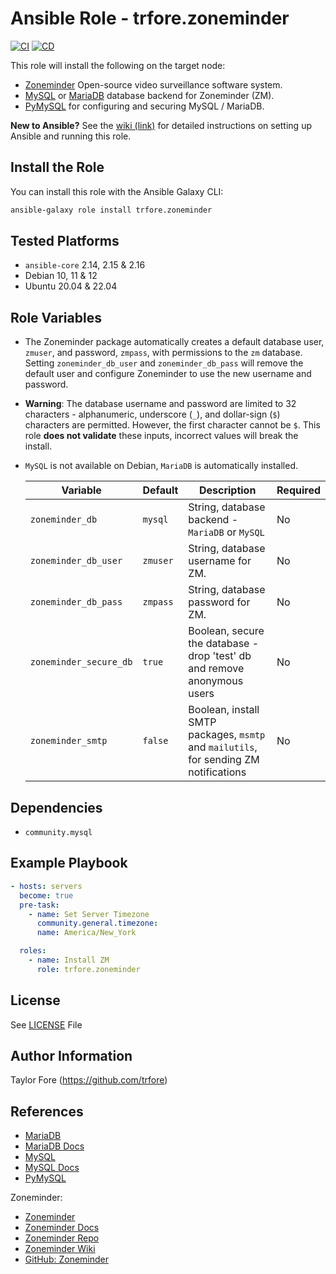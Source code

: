# Ansible Role - trfore.zoneminder

[![CI](https://github.com/trfore/ansible-role-zoneminder/actions/workflows/ci.yml/badge.svg?branch=main)](https://github.com/trfore/ansible-role-zoneminder/actions/workflows/ci.yml)
[![CD](https://github.com/trfore/ansible-role-zoneminder/actions/workflows/cd.yml/badge.svg?branch=main)](https://github.com/trfore/ansible-role-zoneminder/actions/workflows/cd.yml)

This role will install the following on the target node:

- [Zoneminder] Open-source video surveillance software system.
- [MySQL] or [MariaDB] database backend for Zoneminder (ZM).
- [PyMySQL] for configuring and securing MySQL / MariaDB.

**New to Ansible?** See the [wiki (link)](https://github.com/trfore/ansible-role-zoneminder/wiki/New-User-Guide) for detailed
instructions on setting up Ansible and running this role.

## Install the Role

You can install this role with the Ansible Galaxy CLI:

```bash
ansible-galaxy role install trfore.zoneminder
```

## Tested Platforms

- `ansible-core` 2.14, 2.15 & 2.16
- Debian 10, 11 & 12
- Ubuntu 20.04 & 22.04

## Role Variables

- The Zoneminder package automatically creates a default database user, `zmuser`, and password, `zmpass`, with
  permissions to the `zm` database. Setting `zoneminder_db_user` and `zoneminder_db_pass` will remove the default user
  and configure Zoneminder to use the new username and password.
- **Warning**: The database username and password are limited to 32 characters - alphanumeric, underscore (`_`), and
  dollar-sign (`$`) characters are permitted. However, the first character cannot be `$`. This role **does not validate**
  these inputs, incorrect values will break the install.
- `MySQL` is not available on Debian, `MariaDB` is automatically installed.

  | Variable               | Default  | Description                                                                           | Required |
  | ---------------------- | -------- | ------------------------------------------------------------------------------------- | -------- |
  | `zoneminder_db`        | `mysql`  | String, database backend - `MariaDB` or `MySQL`                                       | No       |
  | `zoneminder_db_user`   | `zmuser` | String, database username for ZM.                                                     | No       |
  | `zoneminder_db_pass`   | `zmpass` | String, database password for ZM.                                                     | No       |
  | `zoneminder_secure_db` | `true`   | Boolean, secure the database - drop 'test' db and remove anonymous users              | No       |
  | `zoneminder_smtp`      | `false`  | Boolean, install SMTP packages, `msmtp` and `mailutils`, for sending ZM notifications | No       |

## Dependencies

- `community.mysql`

## Example Playbook

```yaml
- hosts: servers
  become: true
  pre-task:
    - name: Set Server Timezone
      community.general.timezone:
      name: America/New_York

  roles:
    - name: Install ZM
      role: trfore.zoneminder
```

## License

See [LICENSE](LICENSE) File

## Author Information

Taylor Fore (<https://github.com/trfore>)

## References

- [MariaDB]
- [MariaDB Docs]
- [MySQL]
- [MySQL Docs]
- [PyMySQL]

Zoneminder:

- [Zoneminder]
- [Zoneminder Docs]
- [Zoneminder Repo]
- [Zoneminder Wiki]
- [GitHub: Zoneminder]

[GitHub: Zoneminder]: https://github.com/ZoneMinder/ZoneMinder/
[MariaDB]: https://mariadb.com/
[MariaDB Docs]: https://mariadb.com/kb/en/documentation/
[MySQL]: https://www.mysql.com/
[MySQL Docs]: https://dev.mysql.com/doc/
[PyMySQL]: https://pymysql.readthedocs.io/en/latest/
[Zoneminder]: https://zoneminder.com/
[Zoneminder Docs]: https://zoneminder.readthedocs.io/en/latest/index.html
[Zoneminder Repo]: https://zmrepo.zoneminder.com/
[Zoneminder Wiki]: https://wiki.zoneminder.com
